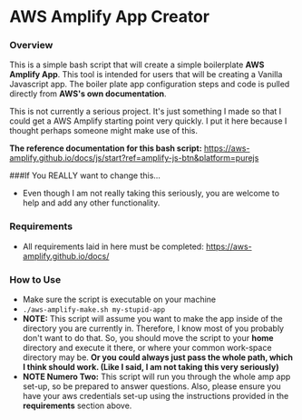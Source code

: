 # AWS Amplify App Creator

### Overview
This is a simple bash script that will create a simple boilerplate **AWS Amplify App**. This tool is intended for users that will be creating a Vanilla Javascript app.  The boiler plate app configuration steps and code is pulled directly from **AWS's own documentation**.

This is not currently a serious project. It's just something I made so that I could get a AWS Amplify starting point very quickly.  I put it here because I thought perhaps someone might make use of this.

**The reference documentation for this bash script:** https://aws-amplify.github.io/docs/js/start?ref=amplify-js-btn&platform=purejs

###If You REALLY want to change this...
* Even though I am not really taking this seriously, you are welcome to help and add any other functionality.

### Requirements
* All requirements laid in here must be completed: https://aws-amplify.github.io/docs/

### How to Use
* Make sure the script is executable on your machine
* `./aws-amplify-make.sh my-stupid-app`
* **NOTE:** This script will assume you want to make the app inside of the directory you are currently in.  Therefore, I know most of you probably don't want to do that.  So, you should move the script to your **home** directory and execute it there, or where your common work-space directory may be. **Or you could always just pass the whole path, which I think should work. (Like I said, I am not taking this very seriously)**
* **NOTE Numero Two:** This script will run you through the whole amp app set-up, so be prepared to answer questions. Also, please ensure you have your aws credentials set-up using the instructions provided in the **requirements** section above.